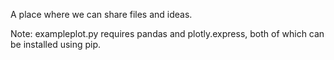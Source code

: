 A place where we can share files and ideas.

Note: exampleplot.py requires pandas and plotly.express, both of which can be installed using pip.  
